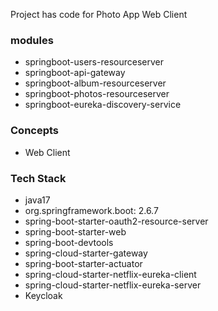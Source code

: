 Project has code for Photo App Web Client

### modules
- springboot-users-resourceserver
- springboot-api-gateway
- springboot-album-resourceserver
- springboot-photos-resourceserver
- springboot-eureka-discovery-service

### Concepts
- Web Client

### Tech Stack
- java17
- org.springframework.boot: 2.6.7
- spring-boot-starter-oauth2-resource-server
- spring-boot-starter-web
- spring-boot-devtools
- spring-cloud-starter-gateway
- spring-boot-starter-actuator
- spring-cloud-starter-netflix-eureka-client
- spring-cloud-starter-netflix-eureka-server
- Keycloak
